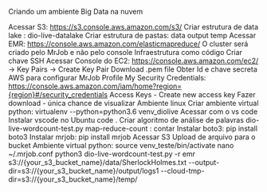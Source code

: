 

Criando um ambiente Big Data na nuvem


Acessar S3: https://s3.console.aws.amazon.com/s3/
Criar estrutura de data lake : dio-live-datalake
Criar estrutura de pastas:
data
output
temp
Acessar EMR: https://console.aws.amazon.com/elasticmapreduce/
O cluster será criado pelo MrJob e não pelo console
Infraestrutura como código
Criar chave SSH
Acessar Console do EC2: https://console.aws.amazon.com/ec2/ -> Key Pairs -> Create Key Pair
Download .pem file
Obter Id e chave secreta AWS para configurar MrJob
Profile
My Security Credentials: https://console.aws.amazon.com/iam/home?region={region}#/security_credentials
Access Keys - Create new access key
Fazer download - única chance de visualizar
Ambiente linux
Criar ambiente virtual python: virtualenv --python=python3.6 venv_diolive
Acessar com o vs code
Instalar vscode no Ubuntu
code .
Criar algoritmo de análise de palavras
dio-live-wordcount-test.py
map-reduce-count : contar
Instalar boto3: pip install boto3
Instalar mrjob: pip install mrjob
Acessar S3
Upload de arquivo para o bucket
Ambiente virtual python: source venv_teste/bin/activate
nano ~/.mrjob.conf
python3 dio-live-wordcount-test.py -r emr s3://{your_s3_bucket_name}/data/SherlockHolmes.txt --output-dir=s3://{your_s3_bucket_name}/output/logs1 --cloud-tmp-dir=s3://{your_s3_bucket_name}/temp/
